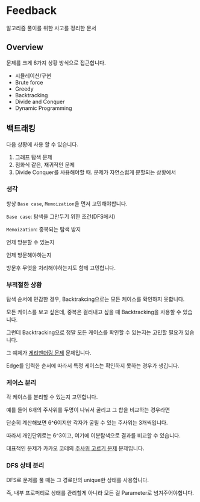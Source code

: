 # Feedback

알고리즘 풀이를 위한 사고를 정리한 문서 

## Overview

문제를 크게 6가지 상황 방식으로 접근합니다. 

* 시뮬레이션/구현 
* Brute force 
* Greedy 
* Backtracking
* Divide and Conquer 
* Dynamic Programming 

## 백트래킹 

다음 상황에 사용 할 수 있습니다. 

1. 그래프 탐색 문제 
2. 점화식 같은, 재귀적인 문제
3. Divide Conquer를 사용해야할 때. 문제가 자연스럽게 분할되는 상황에서 

### 생각

항상 `Base case`, `Memoization`을 먼저 고민해야합니다.

`Base case`: 탐색을 그만두기 위한 조건(DFS에서)

`Memoization`: 중복되는 탐색 방지 

언제 방문할 수 있는지

언제 방문해야하는지 

방문후 무엇을 처리해야하는지도 함께 고민합니다. 

### 부적절한 상황 

탐색 순서에 민감한 경우, Backtrakcing으로는 모든 케이스를 확인하지 못합니다.

모든 케이스를 보고 싶은데, 중복은 걸러내고 싶을 때 Backtracking을 사용할 수 있습니다.  

그런데 Backtracking으로 정말 모든 케이스를 확인할 수 있는지는 고민할 필요가 있습니다.  

그 예제가 [게리멘더링 문제](https://www.acmicpc.net/problem/17471) 문제입니다.

Edge를 입력한 순서에 따라서 특정 케이스는 확인하지 못하는 경우가 생깁니다. 

### 케이스 분리

각 케이스를 분리할 수 있는지 고민합니다. 

예를 들어 6개의 주사위를 두명이 나눠서 굴리고 그 합을 비교하는 경우라면

단순히 계산해보면 6^6이지만 각자가 굴릴 수 있는 주사위는 3개씩입니다. 

따라서 개인단위로는 6^3이고, 여기에 이분탐색으로 결과를 비교할 수 있습니다. 

대표적인 문제가 카카오 코테의 [주사위 고르기 문제](https://school.programmers.co.kr/learn/courses/30/lessons/258709) 문제입니다. 
 

### DFS 상태 분리

DFS로 문제를 풀 때는 그 경로만의 unique한 상태를 사용합니다. 

즉, 내부 프로퍼티로 상태를 관리할게 아니라 모든 걸 Parameter로 넘겨주어야합니다. 
